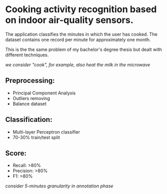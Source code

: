 # Cooking activity recognition based on indoor air-quality sensors.

The application classifies the minutes in which the user has cooked. The dataset contains one record per minute for approximately one month.

This is the the same problem of my bachelor's degree thesis but dealt with different techniques.

*we consider "cook", for example, also heat the milk in the microwave*

## Preprocessing:

* Principal Component Analysis
* Outliers removing
* Balance dataset

## Classification:

* Multi-layer Perceptron classifier
* 70-30% train/test split

## Score:

* Recall: >80%
* Precision: >80%
* F1: >80%

*consider 5-minutes granularity in annotation phase*
